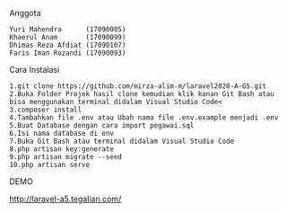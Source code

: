 Anggota

    Yuri Mahendra      (17090005)
    Khaerul Anam       (17090099)
    Dhimas Reza Afdiat (17090107)
    Faris Iman Rozandi (17090093)
    
Cara Instalasi

    1.git clone https://github.com/mirza-alim-m/laravel2020-A-G5.git
    2.Buka Folder Projek hasil clone kemudian klik kanan Git Bash atau bisa menggunakan terminal didalam Visual Studio Code<
    3.composer install
    4.Tambahkan file .env atau Ubah nama file .env.example menjadi .env
    5.Buat Database dengan cara import pegawai.sql
    6.Isi nama database di env
    7.Buka Git Bash atau terminal didalam Visual Studio Code
    8.php artisan key:generate
    9.php artisan migrate --seed
    10.php artisan serve

DEMO

http://laravel-a5.tegalian.com/
